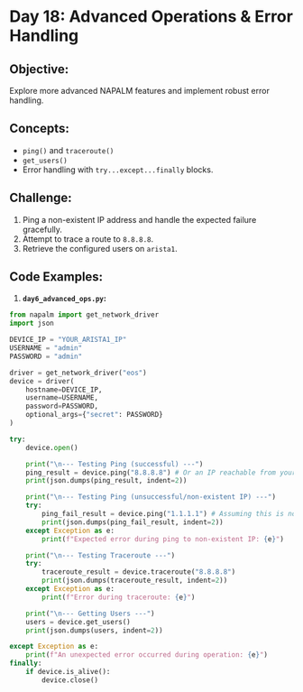 # **Day 18: Advanced Operations & Error Handling**

## **Objective:** 
Explore more advanced NAPALM features and implement robust error handling.

## **Concepts:**

  * `ping()` and `traceroute()`
  * `get_users()`
  * Error handling with `try...except...finally` blocks.

## **Challenge:**

1.  Ping a non-existent IP address and handle the expected failure gracefully.
2.  Attempt to trace a route to `8.8.8.8`.
3.  Retrieve the configured users on `arista1`.

## **Code Examples:**

1.  **`day6_advanced_ops.py`:**
```python
from napalm import get_network_driver
import json

DEVICE_IP = "YOUR_ARISTA1_IP"
USERNAME = "admin"
PASSWORD = "admin"

driver = get_network_driver("eos")
device = driver(
    hostname=DEVICE_IP,
    username=USERNAME,
    password=PASSWORD,
    optional_args={"secret": PASSWORD}
)

try:
    device.open()

    print("\n--- Testing Ping (successful) ---")
    ping_result = device.ping("8.8.8.8") # Or an IP reachable from your cEOS
    print(json.dumps(ping_result, indent=2))

    print("\n--- Testing Ping (unsuccessful/non-existent IP) ---")
    try:
        ping_fail_result = device.ping("1.1.1.1") # Assuming this is not reachable
        print(json.dumps(ping_fail_result, indent=2))
    except Exception as e:
        print(f"Expected error during ping to non-existent IP: {e}")

    print("\n--- Testing Traceroute ---")
    try:
        traceroute_result = device.traceroute("8.8.8.8")
        print(json.dumps(traceroute_result, indent=2))
    except Exception as e:
        print(f"Error during traceroute: {e}")

    print("\n--- Getting Users ---")
    users = device.get_users()
    print(json.dumps(users, indent=2))

except Exception as e:
    print(f"An unexpected error occurred during operation: {e}")
finally:
    if device.is_alive():
        device.close()
```
